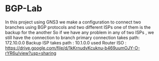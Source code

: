 # BGP-Lab
In this project using GNS3 we make a configuration to connect two branches using BGP protocols and two different ISPs one of them is the backup for the another 
So if we have any problem in any of two ISPs , we still have the connection to branch 
primary connection takes path: 172.10.0.0
Backup ISP takes path : 10.1.0.0
used Router ISO : https://drive.google.com/file/d/1kKrnudvKcuknu-b469uumOJY-O-rYR6u/view?usp=sharing 

